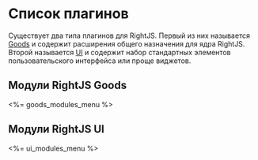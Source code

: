 # Список плагинов

Существует два типа плагинов для RightJS. Первый из них называется [Goods](/goods)
и содержит расширения общего назначения для ядра RightJS. Второй называется [UI](/ui)
и содержит набор стандартных элементов пользовательского интерфейса или проще виджетов.

## Модули RightJS Goods
<%= goods_modules_menu %>

## Модули RightJS UI
<%= ui_modules_menu %>